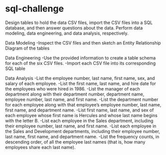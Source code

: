 # sql-challenge

Design tables to hold the data CSV files, import the CSV files into a SQL database, and then answer questions about the data. Perform data modeling, data engineering, and data analysis, respectively.

Data Modeling
  -Inspect the CSV files and then sketch an Entity Relationship Diagram of the tables

Data Engineering
 -Use the provided information to create a table schema for each of the six CSV files.
  -Import each CSV file into its corresponding SQL table
  
Data Analysis
 -List the employee number, last name, first name, sex, and salary of each employee.
 -List the first name, last name, and hire date for the employees who were hired in 1986.
 -List the manager of each department along with their department number, department name, employee number, last name, and first name.
 -List the department number for each employee along with that employee’s employee number, last name, first name, and department name.
 -List first name, last name, and sex of each employee whose first name is Hercules and whose last name begins with the letter B.
 -List each employee in the Sales department, including their employee number, last name, and first name.
 -List each employee in the Sales and Development departments, including their employee number, last name, first name, and department name.
 -List the frequency counts, in descending order, of all the employee last names (that is, how many employees share each last name).
